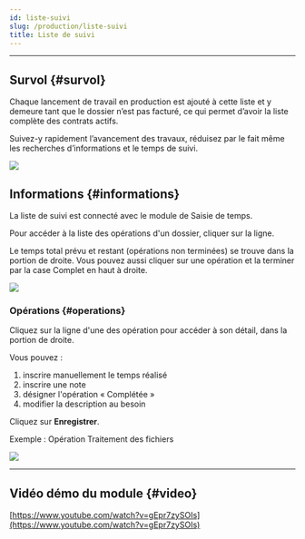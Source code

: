```yaml
---
id: liste-suivi
slug: /production/liste-suivi
title: Liste de suivi
---
```


---

## Survol {#survol}

Chaque lancement de travail en production est ajouté à cette liste et y demeure tant que le dossier n’est pas facturé, ce qui permet d’avoir la liste complète des contrats actifs.

Suivez-y rapidement l’avancement des travaux, réduisez par le fait même les recherches d’informations et le temps de suivi.

![](/img/Liste_suivi_01.png)

## Informations {#informations}

La liste de suivi est connecté avec le module de Saisie de temps.

Pour accéder à la liste des opérations d'un dossier, cliquer sur la ligne.

Le temps total prévu et restant (opérations non terminées) se trouve dans la portion de droite.
Vous pouvez aussi cliquer sur une opération et la terminer par la case Complet en haut à droite.

![](/img/Liste_suivi_03.png)

### Opérations {#operations}

Cliquez sur la ligne d'une des opération pour accéder à son détail, dans la portion de droite.

Vous pouvez :

1. inscrire manuellement le temps réalisé
2. inscrire une note
3. désigner l'opération « Complétée »
4. modifier la description au besoin

Cliquez sur **Enregistrer**.

Exemple : Opération Traitement des fichiers

![](/img/Liste_suivi_04.png)

---

## Vidéo démo du module {#video}

[https://www.youtube.com/watch?v=gEpr7zySOIs](https://www.youtube.com/watch?v=gEpr7zySOIs)
